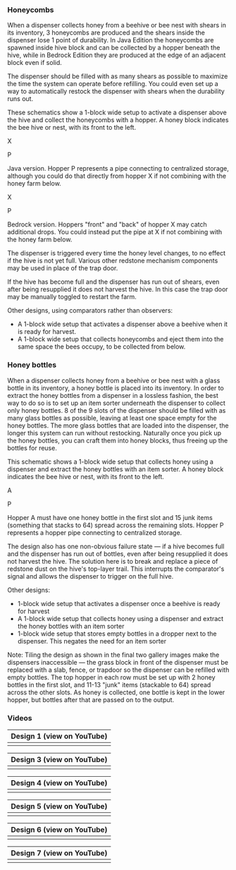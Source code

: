 ### Honeycombs
When a dispenser collects honey from a beehive or bee nest with shears in its inventory, 3 honeycombs are produced and the shears inside the dispenser lose 1 point of durability. In Java Edition the honeycombs are spawned inside hive block and can be collected by a hopper beneath the hive, while in Bedrock Edition they are produced at the edge of an adjacent block even if solid.

The dispenser should be filled with as many shears as possible to maximize the time the system can operate before refilling. You could even set up a way to automatically restock the dispenser with shears when the durability runs out. 

These schematics show a 1-block wide setup to activate a dispenser above the hive and collect the honeycombs with a hopper. A honey block indicates the bee hive or nest, with its front to the left.
























X






P








Java version. Hopper P represents a pipe connecting to centralized storage, although you could do that directly from hopper X if not combining with the honey farm below.





























X








P








Bedrock version. Hoppers "front" and "back" of hopper X may catch additional drops. You could instead put the pipe at X if not combining with the honey farm below.

The dispenser is triggered every time the honey level changes, to no effect if the hive is not yet full. Various other redstone mechanism components may be used in place of the trap door.

If the hive has become full and the dispenser has run out of shears, even after being resupplied it does not harvest the hive. In this case the trap door may be manually toggled to restart the farm.

Other designs, using comparators rather than observers:

- A 1-block wide setup that activates a dispenser above a beehive when it is ready for harvest.
- A 1-block wide setup that collects honeycombs and eject them into the same space the bees occupy, to be collected from below.

### Honey bottles
When a dispenser collects honey from a beehive or bee nest with a glass bottle in its inventory, a honey bottle is placed into its inventory. In order to extract the honey bottles from a dispenser in a lossless fashion, the best way to do so is to set up an item sorter underneath the dispenser to collect only honey bottles. 8 of the 9 slots of the dispenser should be filled with as many glass bottles as possible, leaving at least one space empty for the honey bottles. The more glass bottles that are loaded into the dispenser, the longer this system can run without restocking.  Naturally once you pick up the honey bottles, you can craft them into honey blocks, thus freeing up the bottles for reuse.

This schematic shows a 1-block wide setup that collects honey using a dispenser and extract the honey bottles with an item sorter. A honey block indicates the bee hive or nest, with its front to the left.


















































A








P





















Hopper A must have one honey bottle in the first slot and 15 junk items (something that stacks to 64) spread across the remaining slots. Hopper P represents a hopper pipe connecting to centralized storage.

The design also has one non-obvious failure state — if a hive becomes full and the dispenser has run out of bottles, even after being resupplied it does not harvest the hive. The solution here is to break and replace a piece of redstone dust on the hive's top-layer trail. This interrupts the comparator's signal and allows the dispenser to trigger on the full hive.  

Other designs:

- 1-block wide setup that activates a dispenser once a beehive is ready for harvest
- A 1-block wide setup that collects honey using a dispenser and extract the honey bottles with an item sorter
- 1-block wide setup that stores empty bottles in a dropper next to the dispenser. This negates the need for an item sorter

Note: Tiling the design as shown in the final two gallery images make the dispensers inaccessible — the grass block in front of the dispenser must be replaced with a slab, fence, or trapdoor so the dispenser can be refilled with empty bottles. The top hopper in each row must be set up with 2 honey bottles in the first slot, and 11-13 "junk" items (stackable to 64) spread across the other slots. As honey is collected, one bottle is kept in the lower hopper, but bottles after that are passed on to the output.  

### Videos
| Design 1 (view on YouTube) |
|----------------------------|
|                            |

| Design 3 (view on YouTube) |
|----------------------------|
|                            |

| Design 4 (view on YouTube) |
|----------------------------|
|                            |

| Design 5 (view on YouTube) |
|----------------------------|
|                            |

| Design 6 (view on YouTube) |
|----------------------------|
|                            |

| Design 7 (view on YouTube) |
|----------------------------|
|                            |


